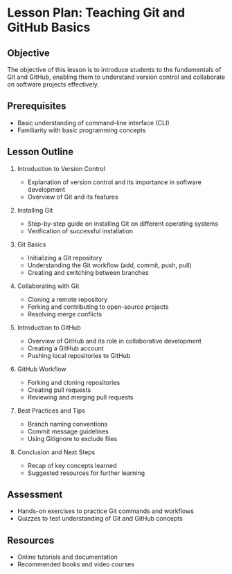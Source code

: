 # Lesson Plan: Teaching Git and GitHub Basics

## Objective
The objective of this lesson is to introduce students to the fundamentals of Git and GitHub, enabling them to understand version control and collaborate on software projects effectively.

## Prerequisites
- Basic understanding of command-line interface (CLI)
- Familiarity with basic programming concepts

## Lesson Outline
1. Introduction to Version Control
    - Explanation of version control and its importance in software development
    - Overview of Git and its features

2. Installing Git
    - Step-by-step guide on installing Git on different operating systems
    - Verification of successful installation

3. Git Basics
    - Initializing a Git repository
    - Understanding the Git workflow (add, commit, push, pull)
    - Creating and switching between branches

4. Collaborating with Git
    - Cloning a remote repository
    - Forking and contributing to open-source projects
    - Resolving merge conflicts

5. Introduction to GitHub
    - Overview of GitHub and its role in collaborative development
    - Creating a GitHub account
    - Pushing local repositories to GitHub

6. GitHub Workflow
    - Forking and cloning repositories
    - Creating pull requests
    - Reviewing and merging pull requests

7. Best Practices and Tips
    - Branch naming conventions
    - Commit message guidelines
    - Using Gitignore to exclude files

8. Conclusion and Next Steps
    - Recap of key concepts learned
    - Suggested resources for further learning

## Assessment
- Hands-on exercises to practice Git commands and workflows
- Quizzes to test understanding of Git and GitHub concepts

## Resources
- Online tutorials and documentation
- Recommended books and video courses
